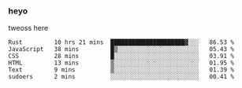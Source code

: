 ### heyo
tweoss here

<!--START_SECTION:waka-->

```text
Rust         10 hrs 21 mins  █████████████████████▓░░░   86.53 %
JavaScript   38 mins         █▒░░░░░░░░░░░░░░░░░░░░░░░   05.43 %
CSS          28 mins         █░░░░░░░░░░░░░░░░░░░░░░░░   03.91 %
HTML         13 mins         ▒░░░░░░░░░░░░░░░░░░░░░░░░   01.95 %
Text         9 mins          ▒░░░░░░░░░░░░░░░░░░░░░░░░   01.39 %
sudoers      2 mins          ░░░░░░░░░░░░░░░░░░░░░░░░░   00.41 %
```

<!--END_SECTION:waka-->

<!--
**Tweoss/tweoss** is a ✨ _special_ ✨ repository because its `README.md` (this file) appears on your GitHub profile.

Here are some ideas to get you started:

- 🔭 I’m currently working on ...
- 🌱 I’m currently learning ...
- 👯 I’m looking to collaborate on ...
- 🤔 I’m looking for help with ...
- 💬 Ask me about ...
- 📫 How to reach me: ...
- 😄 Pronouns: ...
- ⚡ Fun fact: ...
-->
